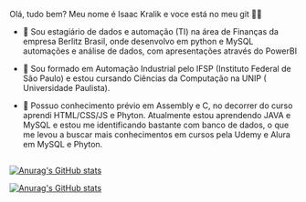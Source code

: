 Olá, tudo bem? Meu nome é Isaac Kralik e voce está no meu git 👋😁

- 🔭 Sou estagiário de dados e automação (TI) na área de Finanças da empresa Berlitz Brasil, onde desenvolvo em python e MySQL automações e análise de dados, com apresentações através do PowerBI
  
- 🌱 Sou formado em Automação Industrial pelo IFSP (Instituto Federal de São Paulo) e estou cursando Ciências da Computação na UNIP ( Universidade Paulista).

- 🤔 Possuo conhecimento prévio em Assembly e C, no decorrer do curso aprendi HTML/CSS/JS e Phyton. Atualmente estou aprendendo JAVA e MySQL e estou me identificando bastante com banco de dados, o que me levou a buscar mais conhecimentos em cursos pela Udemy e Alura em MySQL e Phyton.

##

[![Anurag's GitHub stats](https://github-readme-stats.vercel.app/api?username=isaackralik&count_private=true&show_icons=true&theme=radical)](https://github.com/IsaacKralik)

[![Anurag's GitHub stats](https://github-readme-stats.vercel.app/api/top-langs/?username=isaackralik&count_private=true&layout=compact&langs_count=16&theme=radical&layout=compact)](https://github.com/IsaacKralik)
 
 ##
